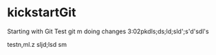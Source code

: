 # kickstartGit
Starting with Git
Test git m doing changes 3:02pkdls;ds;ld;sld';s'd'sdl's

testn,ml.z
sljd;lsd
sm
